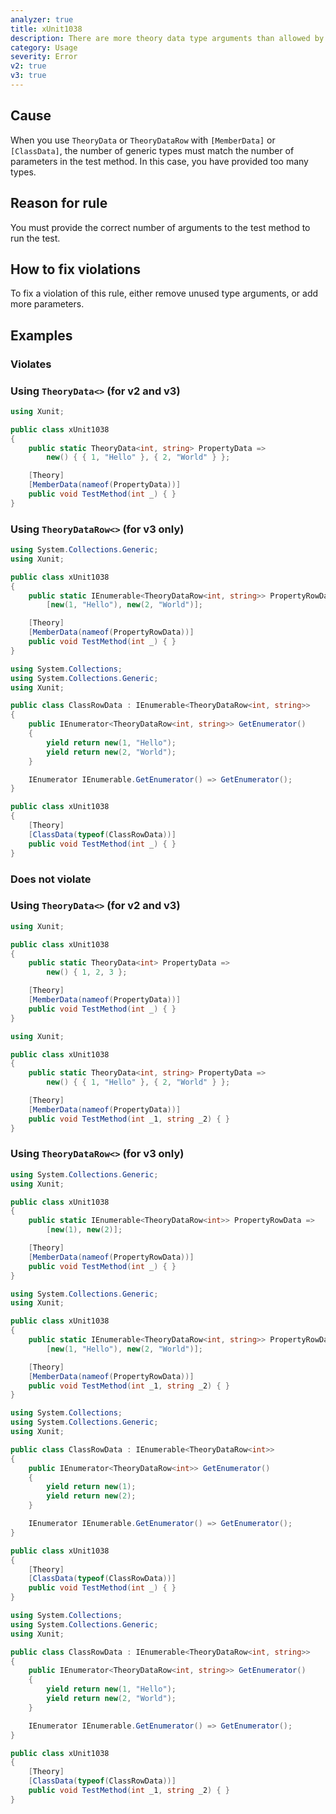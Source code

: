 ```yaml
---
analyzer: true
title: xUnit1038
description: There are more theory data type arguments than allowed by the parameters of the test method
category: Usage
severity: Error
v2: true
v3: true
---
```


## Cause

When you use `TheoryData` or `TheoryDataRow` with `[MemberData]` or `[ClassData]`, the number of generic types
must match the number of parameters in the test method. In this case, you have provided too many types.

## Reason for rule

You must provide the correct number of arguments to the test method to run the test.

## How to fix violations

To fix a violation of this rule, either remove unused type arguments, or add more parameters.

## Examples

### Violates

### Using `TheoryData<>` (for v2 and v3)

```csharp
using Xunit;

public class xUnit1038
{
    public static TheoryData<int, string> PropertyData =>
        new() { { 1, "Hello" }, { 2, "World" } };

    [Theory]
    [MemberData(nameof(PropertyData))]
    public void TestMethod(int _) { }
}
```

### Using `TheoryDataRow<>` (for v3 only)

```csharp
using System.Collections.Generic;
using Xunit;

public class xUnit1038
{
    public static IEnumerable<TheoryDataRow<int, string>> PropertyRowData =>
        [new(1, "Hello"), new(2, "World")];

    [Theory]
    [MemberData(nameof(PropertyRowData))]
    public void TestMethod(int _) { }
}
```

```csharp
using System.Collections;
using System.Collections.Generic;
using Xunit;

public class ClassRowData : IEnumerable<TheoryDataRow<int, string>>
{
    public IEnumerator<TheoryDataRow<int, string>> GetEnumerator()
    {
        yield return new(1, "Hello");
        yield return new(2, "World");
    }

    IEnumerator IEnumerable.GetEnumerator() => GetEnumerator();
}

public class xUnit1038
{
    [Theory]
    [ClassData(typeof(ClassRowData))]
    public void TestMethod(int _) { }
}
```

### Does not violate

### Using `TheoryData<>` (for v2 and v3)

```csharp
using Xunit;

public class xUnit1038
{
    public static TheoryData<int> PropertyData =>
        new() { 1, 2, 3 };

    [Theory]
    [MemberData(nameof(PropertyData))]
    public void TestMethod(int _) { }
}
```

```csharp
using Xunit;

public class xUnit1038
{
    public static TheoryData<int, string> PropertyData =>
        new() { { 1, "Hello" }, { 2, "World" } };

    [Theory]
    [MemberData(nameof(PropertyData))]
    public void TestMethod(int _1, string _2) { }
}
```


### Using `TheoryDataRow<>` (for v3 only)

```csharp
using System.Collections.Generic;
using Xunit;

public class xUnit1038
{
    public static IEnumerable<TheoryDataRow<int>> PropertyRowData =>
        [new(1), new(2)];

    [Theory]
    [MemberData(nameof(PropertyRowData))]
    public void TestMethod(int _) { }
}
```

```csharp
using System.Collections.Generic;
using Xunit;

public class xUnit1038
{
    public static IEnumerable<TheoryDataRow<int, string>> PropertyRowData =>
        [new(1, "Hello"), new(2, "World")];

    [Theory]
    [MemberData(nameof(PropertyRowData))]
    public void TestMethod(int _1, string _2) { }
}
```

```csharp
using System.Collections;
using System.Collections.Generic;
using Xunit;

public class ClassRowData : IEnumerable<TheoryDataRow<int>>
{
    public IEnumerator<TheoryDataRow<int>> GetEnumerator()
    {
        yield return new(1);
        yield return new(2);
    }

    IEnumerator IEnumerable.GetEnumerator() => GetEnumerator();
}

public class xUnit1038
{
    [Theory]
    [ClassData(typeof(ClassRowData))]
    public void TestMethod(int _) { }
}
```

```csharp
using System.Collections;
using System.Collections.Generic;
using Xunit;

public class ClassRowData : IEnumerable<TheoryDataRow<int, string>>
{
    public IEnumerator<TheoryDataRow<int, string>> GetEnumerator()
    {
        yield return new(1, "Hello");
        yield return new(2, "World");
    }

    IEnumerator IEnumerable.GetEnumerator() => GetEnumerator();
}

public class xUnit1038
{
    [Theory]
    [ClassData(typeof(ClassRowData))]
    public void TestMethod(int _1, string _2) { }
}
```
